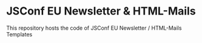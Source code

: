 # JSConf EU Newsletter & HTML-Mails  #
This repository hosts the code of JSConf EU Newsletter / HTML-Mails Templates
